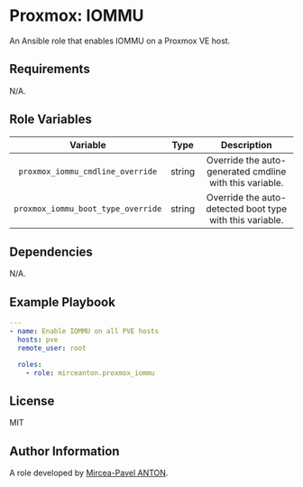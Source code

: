 Proxmox: IOMMU
==============

An Ansible role that enables IOMMU on a Proxmox VE host.

Requirements
------------

N/A.

Role Variables
--------------

|              Variable              |  Type  |                       Description                        |
| :--------------------------------: | :----: | :------------------------------------------------------: |
|  `proxmox_iommu_cmdline_override`  | string | Override the auto-generated cmdline with this variable.  |
| `proxmox_iommu_boot_type_override` | string | Override the auto-detected boot type with this variable. |

Dependencies
------------

N/A.

Example Playbook
----------------

``` yml
---
- name: Enable IOMMU on all PVE hosts
  hosts: pve
  remote_user: root

  roles:
    - role: mirceanton.proxmox_iommu
```

License
-------

MIT

Author Information
------------------

A role developed by [Mircea-Pavel ANTON](https://www.mirceanton.com).
